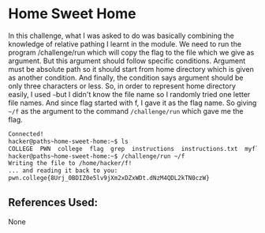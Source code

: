 # Home Sweet Home
In this challenge, what I was asked to do was basically combining the knowledge of relative pathing I learnt in the module. We need to run the program /challenge/run which will copy the flag to the file which we give as argument. But this argument should follow specific conditions. Argument must be absolute path so it should start from home directory which is given as another condition. And finally, the condition says argument should be only three characters or less. So, in order to represent home directory easily, I used `~`but I didn't know the file name so I randomly tried one letter file names. And since flag started with f, I gave it as the flag name. So giving `~/f` as the argument to the command `/challenge/run` which gave me the flag.

```bash
Connected!
hacker@paths~home-sweet-home:~$ ls
COLLEGE  PWN  college  flag  grep  instructions  instructions.txt  myflag  not-the-flag  profile  the-flag
hacker@paths~home-sweet-home:~$ /challenge/run ~/f
Writing the file to /home/hacker/f!
... and reading it back to you:
pwn.college{8Urj_0BDIZ0e5lv9jXm2xDZxWDt.dNzM4QDL2kTN0czW}
```

## References Used:
None
